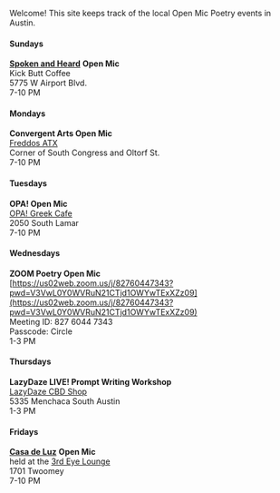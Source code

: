 Welcome! This site keeps track of the local Open Mic Poetry events in Austin.

#### Sundays
[**Spoken and Heard**](https://kickbuttcoffee.com/kick-butt-poetry-austin-texas.htm) **Open Mic**<br>
Kick Butt Coffee<br>
5775 W Airport Blvd.<br> 
7-10 PM<br>

#### Mondays
**Convergent Arts Open Mic**<br>
[Freddos ATX](https://www.freddoatx.com/)<br>
Corner of South Congress and Oltorf St.<br>
7-10 PM<br>

#### Tuesdays
**OPA! Open Mic**<br>
[OPA! Greek Cafe](https://opasola.com/)<br>
2050 South Lamar<br>
7-10 PM<br>

#### Wednesdays
**ZOOM Poetry Open Mic**<br>
[https://us02web.zoom.us/j/82760447343?pwd=V3VwL0Y0WVRuN21CTjd1OWYwTExXZz09](https://us02web.zoom.us/j/82760447343?pwd=V3VwL0Y0WVRuN21CTjd1OWYwTExXZz09)<br>
Meeting ID: 827 6044 7343<br>
Passcode: Circle<br>
1-3 PM<br>

#### Thursdays
**LazyDaze LIVE! Prompt Writing Workshop**<br>
[LazyDaze CBD Shop](https://www.lazydazeshop.com/south-austin)<br>
5335 Menchaca South Austin<br>
1-3 PM<br>

#### Fridays
[**Casa de Luz**](https://www.casadeluz.org/) **Open Mic**<br>
held at the [3rd Eye Lounge](https://3rdeyemeditationlounge.com/)<br>
1701 Twoomey<br>
7-10 PM<br>
